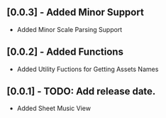 ## [0.0.3] - Added Minor Support

* Added Minor Scale Parsing Support

## [0.0.2] - Added Functions

* Added Utility Fuctions for Getting Assets Names

## [0.0.1] - TODO: Add release date.

* Added Sheet Music View
